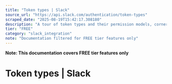 ```yaml
---
title: "Token types | Slack"
source_url: "https://api.slack.com/authentication/token-types"
scraped_date: "2025-08-19T15:42:17.308180"
description: "A tour of token types and their permission models, cornerstones of working with the Slack platform."
tier: "FREE"
category: "slack_integration"
note: "Documentation filtered for FREE tier features only"
---
```

**Note: This documentation covers FREE tier features only**

# Token types | Slack

